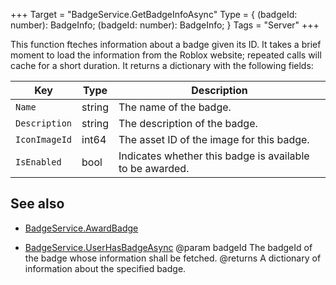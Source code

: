 +++
Target = "BadgeService.GetBadgeInfoAsync"
Type = { (badgeId: number): BadgeInfo; (badgeId: number): BadgeInfo; }
Tags = "Server"
+++

This function fteches information about a badge given its ID. It takes a brief moment to load the information from the Roblox website; repeated calls will cache for a short duration. It returns a dictionary with the following fields:| Key | Type | Description || --- | --- | --- || `Name` | string | The name of the badge. || `Description` | string | The description of the badge. || `IconImageId` | int64 | The asset ID of the image for this badge. || `IsEnabled` | bool | Indicates whether this badge is available to be awarded. |## See also - [BadgeService.AwardBadge](https://developer.roblox.com/api-reference/function/BadgeService/AwardBadge) - [BadgeService.UserHasBadgeAsync](https://developer.roblox.com/api-reference/function/BadgeService/UserHasBadgeAsync)@param badgeId The badgeId of the badge whose information shall be fetched.@returns A dictionary of information about the specified badge.